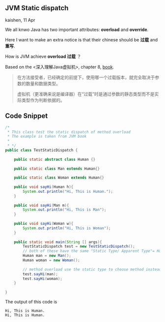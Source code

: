 ## JVM Static dispatch

kaishen, 11 Apr

We all knwo Java has two important attributes: **overload** and **override**. 

Here I want to make an extra notice is that their chinese should be **过载** and **重写**. 

How is JVM achieve **overload 过载** ？

Based on the \<深入理解Java虚拟机>, chapter 8, [book](https://book.douban.com/subject/24722612/).

> 在方法接受者，已经确定的前提下，使用哪一个过载版本，就完全取决于参数的数量和数据类型。
>
> 虚拟机（更准确来说是编译器）在“过载”时是通过参数的静态类型而不是实际类型作为判断依据的。



## Code Snippet

```java
/*
 * This class test the static dispatch of method overload
 * The example is taken from JVM book
 * 
 * */
public class TestStaticDispatch {
	
	public static abstract class Human {}
	
	public static class Man extends Human{}
	
	public static class Woman extends Human{}
	
	public void sayHi(Human h){
		System.out.println("Hi, This is Human.");
	}
	
	public void sayHi(Man m){
		System.out.println("Hi, This is Man");
	}
	
	public void sayHi(Woman w){
		System.out.println("Hi, This is Woman");
	}
	
	public static void main(String [] args){
		TestStaticDispatch test = new TestStaticDispatch();
		// both of these have the same "Static Type/ Apparent Type"= Human
		Human man = new Man();
		Human woman = new Woman();
		
		// method overload use the static type to choose method instead of runtime type
		test.sayHi(man);
		test.sayHi(woman);
	}
	
}
```

The output of this code is 

```
Hi, This is Human.
Hi, This is Human.
```

